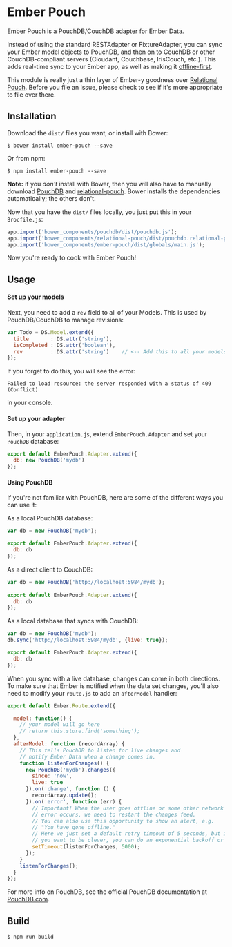 # Ember Pouch

Ember Pouch is a PouchDB/CouchDB adapter for Ember Data.

Instead of using the standard RESTAdapter or FixtureAdapter, you can sync your Ember model objects to PouchDB, and then on to CouchDB or other CouchDB-compliant servers (Cloudant, Couchbase, IrisCouch, etc.). This adds real-time sync to your Ember app, as well as making it [offline-first](http://offlinefirst.org/).

This module is really just a thin layer of Ember-y goodness over [Relational Pouch](https://github.com/nolanlawson/relational-pouch). Before you file an issue, please check to see if it's more appropriate to file over there.

## Installation

Download the `dist/` files you want, or install with Bower:

    $ bower install ember-pouch --save

Or from npm:

    $ npm install ember-pouch --save

**Note:** if you *don't* install with Bower, then you will also have to manually download
[PouchDB](https://github.com/pouchdb/pouchdb) and [relational-pouch](https://github.com/nolanlawson/relational-pouch).
Bower installs the dependencies automatically; the others don't.

Now that you have the `dist/` files locally, you just put this in your `Brocfile.js`:

```js
app.import('bower_components/pouchdb/dist/pouchdb.js');
app.import('bower_components/relational-pouch/dist/pouchdb.relational-pouch.js');
app.import('bower_components/ember-pouch/dist/globals/main.js');
```

Now you're ready to cook with Ember Pouch!


## Usage

#### Set up your models

Next, you need to add a `rev` field to all of your Models. This is used by PouchDB/CouchDB
to manage revisions:

```js
var Todo = DS.Model.extend({
  title       : DS.attr('string'),
  isCompleted : DS.attr('boolean'),
  rev         : DS.attr('string')    // <-- Add this to all your models
});
```

If you forget to do this, you will see the error:

    Failed to load resource: the server responded with a status of 409 (Conflict)

in your console.

#### Set up your adapter

Then, in your `application.js`, extend `EmberPouch.Adapter` and set your `PouchDB` database:

```js
export default EmberPouch.Adapter.extend({
  db: new PouchDB('mydb')
});
```

#### Using PouchDB

If you're not familiar with PouchDB, here are some of the different ways you can use it:

As a local PouchDB database:

```js
var db = new PouchDB('mydb');

export default EmberPouch.Adapter.extend({
  db: db
});
```

As a direct client to CouchDB:

```js
var db = new PouchDB('http://localhost:5984/mydb');
 
export default EmberPouch.Adapter.extend({
  db: db
});
```

As a local database that syncs with CouchDB:

```js
var db = new PouchDB('mydb');
db.sync('http://localhost:5984/mydb', {live: true});

export default EmberPouch.Adapter.extend({
  db: db
});
```

When you sync with a live database, changes can come in both directions. To make sure that Ember is notified when the data set changes, you'll also need to modify your `route.js` to add an `afterModel` handler:

```js
export default Ember.Route.extend({

  model: function() {
    // your model will go here
    // return this.store.find('something');
  },
  afterModel: function (recordArray) {
    // This tells PouchDB to listen for live changes and
    // notify Ember Data when a change comes in.
    function listenForChanges() {
      new PouchDB('mydb').changes({
        since: 'now', 
        live: true
      }).on('change', function () {
        recordArray.update();
      }).on('error', function (err) {
        // Important! When the user goes offline or some other network
        // error occurs, we need to restart the changes feed.
        // You can also use this opportunity to show an alert, e.g. 
        // "You have gone offline."
        // Here we just set a default retry timeout of 5 seconds, but if
        // you want to be clever, you can do an exponential backoff or something.
        setTimeout(listenForChanges, 5000);
      });
    }
    listenForChanges();
  }
});
```

For more info on PouchDB, see the official PouchDB documentation at [PouchDB.com](http://pouchdb.com).

## Build

    $ npm run build

